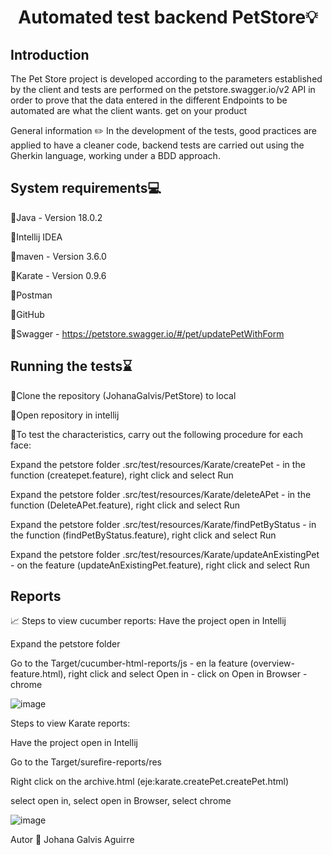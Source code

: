 <h1 align="center">Automated test backend PetStore💡</h1>

<h2>Introduction</h2>
The Pet Store project is developed according to the parameters established by the client and tests are performed on the petstore.swagger.io/v2 API in order to prove that the data entered in the different Endpoints to be automated are what the client wants. get on your product

General information ✏️
In the development of the tests, good practices are applied to have a cleaner code, backend tests are carried out using the Gherkin language, working under a BDD approach.

<h2>System requirements💻</h2>

📌Java - Version 18.0.2

📌Intellij IDEA

📌maven - Version 3.6.0

📌Karate - Version 0.9.6

📌Postman

📌GitHub

📌Swagger - https://petstore.swagger.io/#/pet/updatePetWithForm

<h2>Running the tests⌛</h2>

💠Clone the repository (JohanaGalvis/PetStore) to local

💠Open repository in intellij

💠To test the characteristics, carry out the following procedure for each face:

 Expand the petstore folder
 .src/test/resources/Karate/createPet - in the function (createpet.feature), right click and select Run
 
 Expand the petstore folder
 .src/test/resources/Karate/deleteAPet - in the function (DeleteAPet.feature), right click and select Run
 
 Expand the petstore folder
 .src/test/resources/Karate/findPetByStatus - in the function (findPetByStatus.feature), right click and select Run
 
 Expand the petstore folder
 .src/test/resources/Karate/updateAnExistingPet - on the feature (updateAnExistingPet.feature), right click and select Run
 

<h2>Reports</h2> 📈
Steps to view cucumber reports:
Have the project open in Intellij


Expand the petstore folder

Go to the Target/cucumber-html-reports/js - en la feature (overview-feature.html), right click and select Open in - click on Open in Browser - chrome

![image](https://user-images.githubusercontent.com/106351516/187308721-3a050641-72aa-410d-a767-bcc431cf0f1a.png)

Steps to view Karate reports:

Have the project open in Intellij

Go to the Target/surefire-reports/res

Right click on the archive.html (eje:karate.createPet.createPet.html)

select open in, select open in Browser, select chrome

![image](https://user-images.githubusercontent.com/106351516/187309417-0461edd0-cec1-4429-a2f9-cdab85644b70.png)


Autor 👩
Johana Galvis Aguirre
